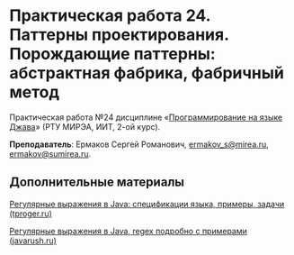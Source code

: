# Практическая работа 24. Паттерны проектирования. Порождающие паттерны: абстрактная фабрика, фабричный метод
Практическая работа №24 дисциплине «[Программирование на языке Джава](https://online-edu.mirea.ru/course/view.php?id=4053)» (РТУ МИРЭА, ИИТ, 2-ой курс).

**Преподаватель**: Ермаков Сергей Романович, ermakov_s@mirea.ru, ermakov@sumirea.ru.

## Дополнительные материалы

[Регулярные выражения в Java: спецификации языка, примеры, задачи (tproger.ru)](https://tproger.ru/articles/java-regex-ispolzovanie-reguljarnyh-vyrazhenij-na-praktike/)

[Регулярные выражения в Java, regex подробно с примерами (javarush.ru)](https://javarush.ru/groups/posts/regulyarnye-vyrazheniya-v-java)

